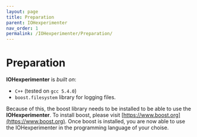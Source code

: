 ```yaml
---
layout: page
title: Preparation
parent: IOHexperimenter
nav_order: 1
permalink: /IOHexperimenter/Preparation/
---
```


Preparation
============================================

<b>IOHexperimenter</b> is <i>built on</i>:

* `C++` (tested on `gcc 5.4.0`)
* `boost.filesystem` library for logging files.

Because of this, the boost library needs to be installed to be able to use the __IOHexperimenter__. To install boost, please visit [https://www.boost.org](https://www.boost.org). Once boost is installed, you are now able to use the IOHexperimenter in the programming language of your choise. 